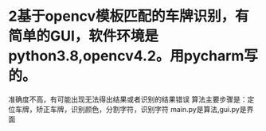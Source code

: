 # 2基于opencv模板匹配的车牌识别，有简单的GUI，软件环境是python3.8,opencv4.2。用pycharm写的。
准确度不高，有可能出现无法得出结果或者识别的结果错误
算法主要步骤是：定位车牌，矫正车牌，识别颜色，分割字符，识别字符
main.py是算法,gui.py是界面
